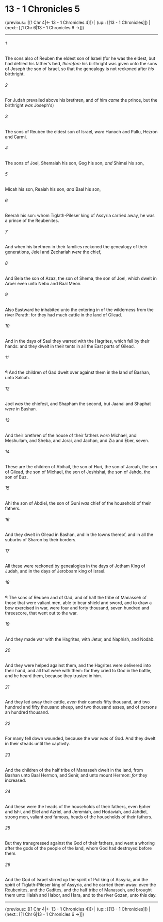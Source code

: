 # 13 - 1 Chronicles 5

(previous:: [[1 Chr 4|← 13 - 1 Chronicles 4]]) | (up:: [[13 - 1 Chronicles]]) | (next:: [[1 Chr 6|13 - 1 Chronicles 6 →]])

***


###### 1 
The sons also of Reuben the eldest son of Israel (for he was the eldest, but had defiled his father's bed, _therefore_ his birthright was given unto the sons of Joseph the son of Israel, so that the genealogy is not reckoned after _his_ birthright. 

###### 2 
For Judah prevailed above his brethren, and of him _came_ the prince, but the birthright _was_ Joseph's) 

###### 3 
The sons of Reuben the eldest son of Israel, _were_ Hanoch and Pallu, Hezron and Carmi. 

###### 4 
The sons of Joel, Shemaiah his son, Gog his son, _and_ Shimei his son, 

###### 5 
Micah his son, Reaiah his son, _and_ Baal his son, 

###### 6 
Beerah his son: whom Tiglath-Pileser king of Assyria carried away, he was a prince of the Reubenites. 

###### 7 
And when his brethren in their families reckoned the genealogy of their generations, Jeiel and Zechariah _were_ the chief, 

###### 8 
And Bela the son of Azaz, the son of Shema, the son of Joel, which dwelt in Aroer even unto Nebo and Baal Meon. 

###### 9 
Also Eastward he inhabited unto the entering in of the wilderness from the river Perath: for they had much cattle in the land of Gilead. 

###### 10 
And in the days of Saul they warred with the Hagrites, which fell by their hands: and they dwelt in their tents in all the East parts of Gilead. 

###### 11 
¶ And the children of Gad dwelt over against them in the land of Bashan, unto Salcah. 

###### 12 
Joel _was_ the chiefest, and Shapham the second, but Jaanai and Shaphat _were_ in Bashan. 

###### 13 
And their brethren of the house of their fathers _were_ Michael, and Meshullam, and Sheba, and Jorai, and Jachan, and Zia and Eber, seven. 

###### 14 
These are the children of Abihail, the son of Huri, the son of Jaroah, the son of Gilead, the son of Michael, the son of Jeshishai, the son of Jahdo, the son of Buz. 

###### 15 
Ahi the son of Abdiel, the son of Guni _was_ chief of the household of their fathers. 

###### 16 
And they dwelt in Gilead in Bashan, and in the towns thereof, and in all the suburbs of Sharon by their borders. 

###### 17 
All these were reckoned by genealogies in the days of Jotham King of Judah, and in the days of Jeroboam king of Israel. 

###### 18 
¶ The sons of Reuben and of Gad, and of half the tribe of Manasseh of those that were valiant men, able to bear shield and sword, and to draw a bow exercised in war, were four and forty thousand, seven hundred and threescore, that went out to the war. 

###### 19 
And they made war with the Hagrites, with Jetur, and Naphish, and Nodab. 

###### 20 
And they were helped against them, and the Hagrites were delivered into their hand, and all that were with them: for they cried to God in the battle, and he heard them, because they trusted in him. 

###### 21 
And they led away their cattle, _even_ their camels fifty thousand, and two hundred and fifty thousand sheep, and two thousand asses, and of persons an hundred thousand. 

###### 22 
For many fell down wounded, because the war _was_ of God. And they dwelt in their steads until the captivity. 

###### 23 
And the children of the half tribe of Manasseh dwelt in the land, from Bashan unto Baal Hermon, and Senir, and unto mount Hermon: _for_ they increased. 

###### 24 
And these were the heads of the households of their fathers, even Epher and Ishi, and Eliel and Azriel, and Jeremiah, and Hodaviah, and Jahdiel, strong men, valiant _and_ famous, heads of the households of their fathers. 

###### 25 
But they transgressed against the God of their fathers, and went a whoring after the gods of the people of the land, whom God had destroyed before them. 

###### 26 
And the God of Israel stirred up the spirit of Pul king of Assyria, and the spirit of Tiglath-Pileser king of Assyria, and he carried them away: _even_ the Reubenites, and the Gadites, and the half tribe of Manasseh, and brought them unto Halah and Habor, and Hara, and to the river Gozan, unto this day.

***

(previous:: [[1 Chr 4|← 13 - 1 Chronicles 4]]) | (up:: [[13 - 1 Chronicles]]) | (next:: [[1 Chr 6|13 - 1 Chronicles 6 →]])
